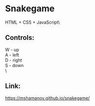# Snakegame
HTML + CSS + JavaScript\

## Controls:
W - up\
A - left\
D - right\
S - down\
\
## Link:
https://mshamanov.github.io/snakegame/
